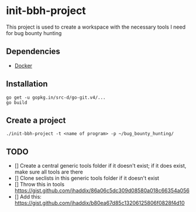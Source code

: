 # init-bbh-project

This project is used to create a workspace with the necessary tools I need for bug bounty hunting

## Dependencies
* [Docker](https://www.docker.com/)

## Installation
```
go get -u gopkg.in/src-d/go-git.v4/...
go build
```

## Create a project
```
./init-bbh-project -t <name of program> -p ~/bug_bounty_hunting/
```

## TODO
- [] Create a central generic tools folder if it doesn't exist; if it does exist, make sure all tools are there
- [] Clone seclists in this generic tools folder if it doesn't exist
- [] Throw this in tools https://gist.github.com/jhaddix/86a06c5dc309d08580a018c66354a056
- [] Add this: https://gist.github.com/jhaddix/b80ea67d85c13206125806f0828f4d10
